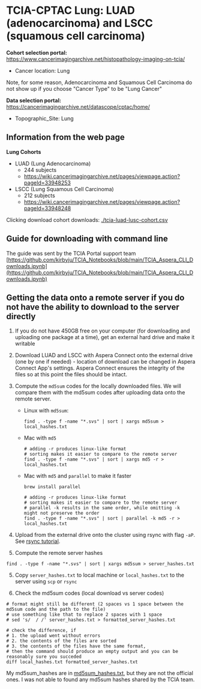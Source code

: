 
# TCIA-CPTAC Lung: LUAD (adenocarcinoma) and LSCC (squamous cell carcinoma)

**Cohort selection portal:** https://www.cancerimagingarchive.net/histopathology-imaging-on-tcia/
* Cancer location: Lung

Note, for some reason, Adenocarcinoma and Squamous Cell Carcinoma do not show up if you choose "Cancer Type" to be "Lung Cancer"


**Data selection portal:** https://cancerimagingarchive.net/datascope/cptac/home/
* Topographic_Site: Lung


## Information from the web page

**Lung Cohorts**
* LUAD (Lung Adenocarcinoma)
	* 244 subjects
	* https://wiki.cancerimagingarchive.net/pages/viewpage.action?pageId=33948253
* LSCC (Lung Squamous Cell Carcinoma)
	* 212 subjects
	* https://wiki.cancerimagingarchive.net/pages/viewpage.action?pageId=33948248

Clicking download cohort downloads: [./tcia-luad-lusc-cohort.csv](./tcia-luad-lusc-cohort.csv)

## Guide for downloading with command line

The guide was sent by the TCIA Portal support team
[https://github.com/kirbyju/TCIA_Notebooks/blob/main/TCIA_Aspera_CLI_Downloads.ipynb](https://github.com/kirbyju/TCIA_Notebooks/blob/main/TCIA_Aspera_CLI_Downloads.ipynb)

## Getting the data onto a remote server if you do not have the ability to download to the server directly

1. If you do not have 450GB free on your computer (for downloading and uploading one package at a time), get an external hard drive and make it writable
2. Download LUAD and LSCC with Aspera Connect onto the external drive (one by one if needed) - location of download can be changed in Aspera Connect App's settings. Aspera Connect ensures the integrity of the files so at this point the files should be intact.
3. Compute the `md5sum` codes for the locally downloaded files. We will compare them with the md5sum codes after uploading data onto the remote server.
    * Linux with `md5sum`: 
        ```shell
        find . -type f -name "*.svs" | sort | xargs md5sum > local_hashes.txt
        ```
    * Mac with `md5`
        ```shell
        # adding -r produces linux-like format
        # sorting makes it easier to compare to the remote server
        find . -type f -name "*.svs" | sort | xargs md5 -r > local_hashes.txt
        ```
    * Mac with `md5` and `parallel` to make it faster
        ```shell
        brew install parallel

        # adding -r produces linux-like format
        # sorting makes it easier to compare to the remote server
        # parallel -k results in the same order, while omitting -k might not preserve the order
        find . -type f -name "*.svs" | sort | parallel -k md5 -r > local_hashes.txt
        ```

3. Upload from the external drive onto the cluster using rsync with flag `-aP`. See [rsync tutorial](https://www.digitalocean.com/community/tutorials/how-to-use-rsync-to-sync-local-and-remote-directories).

4. Compute the remote server hashes
```shell
find . -type f -name "*.svs" | sort | xargs md5sum > server_hashes.txt
```

5. Copy `server_hashes.txt` to local machine or `local_hashes.txt` to the server using `scp` or `rsync`

4. Check the md5sum codes (local download vs server codes)
```
# format might still be different (2 spaces vs 1 space between the md5sum code and the path to the file)
# use something like that to replace 2 spaces with 1 space
# sed 's/  / /' server_hashes.txt > formatted_server_hashes.txt

# check the difference, if
# 1. the upload went without errors
# 2. the contents of the files are sorted 
# 3. the contents of the files have the same format, 
# then the command should produce an empty output and you can be reasonably sure you succeded
diff local_hashes.txt formatted_server_hashes.txt
```

My md5sum_hashes are in [md5sum_hashes.txt](./md5sum_hashes.txt), but they are not the official ones. I was not able to found any md5sum hashes shared by the TCIA team.